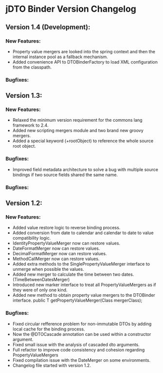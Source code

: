 jDTO Binder Version Changelog
==============================

Version 1.4 (Development):
------------

### New Features:

 * Property value mergers are looked into the spring context and then the internal instance pool as a fallback mechanism.
 * Added convenience API to DTOBinderFactory to load XML configuration from the classpath.

### Bugfixes:


Version 1.3:
------------

### New Features:

* Relaxed the minimum version requirement for the commons lang framework to 2.4.
* Added new scripting mergers module and two brand new groovy mergers.
* Added a special keyword (+rootObject) to reference the whole source root object.

### Bugfixes:

* Improved field metadata architecture to solve a bug with multiple source bindings if two source fields shared the same name.


### Bugfixes:


Version 1.2:
------------

### New Features:

* Added value restore logic to reverse binding process.
* Added conversion from date to calendar and calendar to date to value compatibility logic.
* IdentityPropertyValueMerger now can restore values.
* DateFormatMerger now can restore values.
* DecimalFormatMerger now can restore values. 
* MethodCallMerger now can restore values.
* Added extra methods to the SinglePropertyValueMerger interface to unmerge when possible the values.
* Added new merger to calculate the time between two dates. (TimeBetweenDatesMerger)
* Introduced new marker interface to treat all PropertyValueMergers as if they were of only one kind.
* Added new method to obtain property value mergers to the DTOBinder interface.
    public <T extends PropertyValueMerger> T getPropertyValueMerger(Class<T> mergerClass);


### Bugfixes:

* Fixed circular refference problem for non-immutable DTOs by adding local cache for the binding process.
* Now the @DTOCascade annotation can be used within a constructor argument.
* Fixed small issue with the analysis of cascaded dto arguments.
* Full refactor to improve code consistency and cohesion regarding PropertyValueMergers 
* Fixed compilation issue with the DateMerger on some environments.
* Changelog file started with version 1.2.